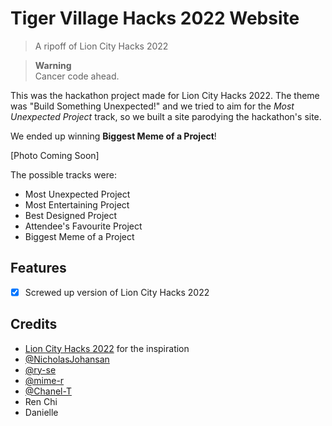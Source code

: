 # Tiger Village Hacks 2022 Website
> A ripoff of Lion City Hacks 2022

> **Warning**  
> Cancer code ahead.

This was the hackathon project made for Lion City Hacks 2022. The theme was "Build Something Unexpected!" and we tried to aim for the *Most Unexpected Project* track, so we built a site parodying the hackathon's site.

We ended up winning **Biggest Meme of a Project**!

[Photo Coming Soon]

The possible tracks were:
- Most Unexpected Project
- Most Entertaining Project
- Best Designed Project
- Attendee's Favourite Project
- Biggest Meme of a Project

## Features
- [x] Screwed up version of Lion City Hacks 2022

## Credits
- [Lion City Hacks 2022](https://lioncityhacks.com/) for the inspiration
- [@NicholasJohansan](https://github.com/NicholasJohansan)
- [@ry-se](https://github.com/ry-se)
- [@mime-r](https://github.com/mime-r)
- [@Chanel-T](https://github.com/Chanel-T)
- Ren Chi
- Danielle
